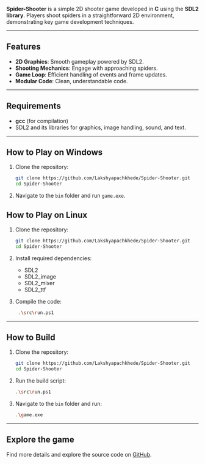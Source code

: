 **Spider-Shooter** is a simple 2D shooter game developed in **C** using the **SDL2 library**. Players shoot spiders in a straightforward 2D environment, demonstrating key game development techniques.

---

## Features
- **2D Graphics**: Smooth gameplay powered by SDL2.
- **Shooting Mechanics**: Engage with approaching spiders.
- **Game Loop**: Efficient handling of events and frame updates.
- **Modular Code**: Clean, understandable code.

---

## Requirements
- **gcc** (for compilation)
- SDL2 and its libraries for graphics, image handling, sound, and text.

---

## How to Play on Windows
1. Clone the repository:
   ```bash
   git clone https://github.com/Lakshyapachkhede/Spider-Shooter.git
   cd Spider-Shooter
   ```
2. Navigate to the `bin` folder and run `game.exe`.

## How to Play on Linux
1. Clone the repository:
   ```bash
   git clone https://github.com/Lakshyapachkhede/Spider-Shooter.git
   cd Spider-Shooter
   ```
2. Install required dependencies:
    - SDL2
    - SDL2_image
    - SDL2_mixer
    - SDL2_ttf

3. Compile the code:
   ```bash
    .\src\run.ps1
   ```

---

## How to Build

1. Clone the repository:
   ```bash
   git clone https://github.com/Lakshyapachkhede/Spider-Shooter.git
   cd Spider-Shooter
   ```
2. Run the build script:
   ```bash
   .\src\run.ps1
   ```
3. Navigate to the `bin` folder and run:
   ```bash
   .\game.exe
   ```

---

## Explore the game
Find more details and explore the source code on [GitHub](https://github.com/Lakshyapachkhede/Spider-Shooter).